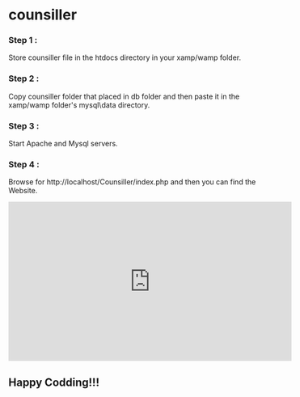 # counsiller
### Step 1 :
Store counsiller file in the htdocs directory in your xamp/wamp folder.

### Step 2 : 
Copy counsiller folder that placed in db folder and then paste it in the xamp/wamp folder's mysql\data directory.

### Step 3 :
Start Apache and Mysql servers.

### Step 4 :
Browse for http://localhost/Counsiller/index.php and then you can find the Website.

<iframe width="560" height="315" src="https://youtu.be/rhDzV8OBnEw" frameborder="0" allow="accelerometer; autoplay; encrypted-media; gyroscope; picture-in-picture" allowfullscreen></iframe>

## Happy Codding!!!

